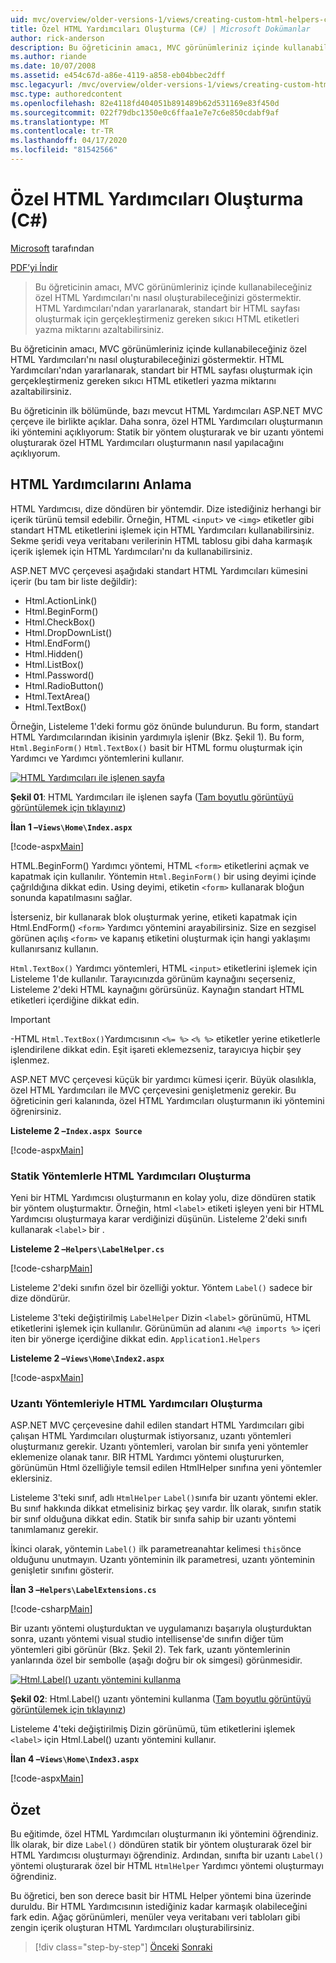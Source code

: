 ```yaml
---
uid: mvc/overview/older-versions-1/views/creating-custom-html-helpers-cs
title: Özel HTML Yardımcıları Oluşturma (C#) | Microsoft Dokümanlar
author: rick-anderson
description: Bu öğreticinin amacı, MVC görünümleriniz içinde kullanabileceğiniz özel HTML Yardımcıları'nı nasıl oluşturabileceğinizi göstermektir. HTML Helper'dan yararlanarak...
ms.author: riande
ms.date: 10/07/2008
ms.assetid: e454c67d-a86e-4119-a858-eb04bbec2dff
msc.legacyurl: /mvc/overview/older-versions-1/views/creating-custom-html-helpers-cs
msc.type: authoredcontent
ms.openlocfilehash: 82e4118fd404051b891489b62d531169e83f450d
ms.sourcegitcommit: 022f79dbc1350e0c6ffaa1e7e7c6e850cdabf9af
ms.translationtype: MT
ms.contentlocale: tr-TR
ms.lasthandoff: 04/17/2020
ms.locfileid: "81542566"
---
```

# <a name="creating-custom-html-helpers-c"></a>Özel HTML Yardımcıları Oluşturma (C#)

[Microsoft](https://github.com/microsoft) tarafından

[PDF’yi İndir](https://download.microsoft.com/download/1/1/f/11f721aa-d749-4ed7-bb89-a681b68894e6/ASPNET_MVC_Tutorial_9_CS.pdf)

> Bu öğreticinin amacı, MVC görünümleriniz içinde kullanabileceğiniz özel HTML Yardımcıları'nı nasıl oluşturabileceğinizi göstermektir. HTML Yardımcıları'ndan yararlanarak, standart bir HTML sayfası oluşturmak için gerçekleştirmeniz gereken sıkıcı HTML etiketleri yazma miktarını azaltabilirsiniz.

Bu öğreticinin amacı, MVC görünümleriniz içinde kullanabileceğiniz özel HTML Yardımcıları'nı nasıl oluşturabileceğinizi göstermektir. HTML Yardımcıları'ndan yararlanarak, standart bir HTML sayfası oluşturmak için gerçekleştirmeniz gereken sıkıcı HTML etiketleri yazma miktarını azaltabilirsiniz.

Bu öğreticinin ilk bölümünde, bazı mevcut HTML Yardımcıları ASP.NET MVC çerçeve ile birlikte açıklar. Daha sonra, özel HTML Yardımcıları oluşturmanın iki yöntemini açıklıyorum: Statik bir yöntem oluşturarak ve bir uzantı yöntemi oluşturarak özel HTML Yardımcıları oluşturmanın nasıl yapılacağını açıklıyorum.

## <a name="understanding-html-helpers"></a>HTML Yardımcılarını Anlama

HTML Yardımcısı, dize döndüren bir yöntemdir. Dize istediğiniz herhangi bir içerik türünü temsil edebilir. Örneğin, HTML `<input>` ve `<img>` etiketler gibi standart HTML etiketlerini işlemek için HTML Yardımcıları kullanabilirsiniz. Sekme şeridi veya veritabanı verilerinin HTML tablosu gibi daha karmaşık içerik işlemek için HTML Yardımcıları'nı da kullanabilirsiniz.

ASP.NET MVC çerçevesi aşağıdaki standart HTML Yardımcıları kümesini içerir (bu tam bir liste değildir):

- Html.ActionLink()
- Html.BeginForm()
- Html.CheckBox()
- Html.DropDownList()
- Html.EndForm()
- Html.Hidden()
- Html.ListBox()
- Html.Password()
- Html.RadioButton()
- Html.TextArea()
- Html.TextBox()

Örneğin, Listeleme 1'deki formu göz önünde bulundurun. Bu form, standart HTML Yardımcılarından ikisinin yardımıyla işlenir (Bkz. Şekil 1). Bu form, `Html.BeginForm()` `Html.TextBox()` basit bir HTML formu oluşturmak için Yardımcı ve Yardımcı yöntemlerini kullanır.

[![HTML Yardımcıları ile işlenen sayfa](creating-custom-html-helpers-cs/_static/image2.png)](creating-custom-html-helpers-cs/_static/image1.png)

**Şekil 01**: HTML Yardımcıları ile işlenen sayfa ([Tam boyutlu görüntüyü görüntülemek için tıklayınız](creating-custom-html-helpers-cs/_static/image3.png))

**İlan 1 –`Views\Home\Index.aspx`**

[!code-aspx[Main](creating-custom-html-helpers-cs/samples/sample1.aspx)]

HTML.BeginForm() Yardımcı yöntemi, HTML `<form>` etiketlerini açmak ve kapatmak için kullanılır. Yöntemin `Html.BeginForm()` bir using deyimi içinde çağrıldığına dikkat edin. Using deyimi, etiketin `<form>` kullanarak bloğun sonunda kapatılmasını sağlar.

İsterseniz, bir kullanarak blok oluşturmak yerine, etiketi kapatmak için Html.EndForm() `<form>` Yardımcı yöntemini arayabilirsiniz. Size en sezgisel görünen açılış `<form>` ve kapanış etiketini oluşturmak için hangi yaklaşımı kullanırsanız kullanın.

`Html.TextBox()` Yardımcı yöntemleri, HTML `<input>` etiketlerini işlemek için Listeleme 1'de kullanılır. Tarayıcınızda görünüm kaynağını seçerseniz, Listeleme 2'deki HTML kaynağını görürsünüz. Kaynağın standart HTML etiketleri içerdiğine dikkat edin.

> [!IMPORTANT]
> -HTML `Html.TextBox()`Yardımcısının `<%= %>` `<% %>` etiketler yerine etiketlerle işlendirilene dikkat edin. Eşit işareti eklemezseniz, tarayıcıya hiçbir şey işlenmez.

ASP.NET MVC çerçevesi küçük bir yardımcı kümesi içerir. Büyük olasılıkla, özel HTML Yardımcıları ile MVC çerçevesini genişletmeniz gerekir. Bu öğreticinin geri kalanında, özel HTML Yardımcıları oluşturmanın iki yöntemini öğrenirsiniz.

**Listeleme 2 –`Index.aspx Source`**

[!code-aspx[Main](creating-custom-html-helpers-cs/samples/sample2.aspx)]

### <a name="creating-html-helpers-with-static-methods"></a>Statik Yöntemlerle HTML Yardımcıları Oluşturma

Yeni bir HTML Yardımcısı oluşturmanın en kolay yolu, dize döndüren statik bir yöntem oluşturmaktır. Örneğin, html `<label>` etiketi işleyen yeni bir HTML Yardımcısı oluşturmaya karar verdiğinizi düşünün. Listeleme 2'deki sınıfı kullanarak `<label>` bir .

**Listeleme 2 –`Helpers\LabelHelper.cs`**

[!code-csharp[Main](creating-custom-html-helpers-cs/samples/sample3.cs)]

Listeleme 2'deki sınıfın özel bir özelliği yoktur. Yöntem `Label()` sadece bir dize döndürür.

Listeleme 3'teki değiştirilmiş `LabelHelper` Dizin `<label>` görünümü, HTML etiketlerini işlemek için kullanılır. Görünümün ad alanını `<%@ imports %>` içeri iten bir yönerge içerdiğine dikkat edin. `Application1.Helpers`

**Listeleme 2 –`Views\Home\Index2.aspx`**

[!code-aspx[Main](creating-custom-html-helpers-cs/samples/sample4.aspx)]

### <a name="creating-html-helpers-with-extension-methods"></a>Uzantı Yöntemleriyle HTML Yardımcıları Oluşturma

ASP.NET MVC çerçevesine dahil edilen standart HTML Yardımcıları gibi çalışan HTML Yardımcıları oluşturmak istiyorsanız, uzantı yöntemleri oluşturmanız gerekir. Uzantı yöntemleri, varolan bir sınıfa yeni yöntemler eklemenize olanak tanır. BIR HTML Yardımcı yöntemi oluştururken, görünümün Html özelliğiyle temsil edilen HtmlHelper sınıfına yeni yöntemler eklersiniz.

Listeleme 3'teki sınıf, adlı `HtmlHelper` `Label()`sınıfa bir uzantı yöntemi ekler. Bu sınıf hakkında dikkat etmelisiniz birkaç şey vardır. İlk olarak, sınıfın statik bir sınıf olduğuna dikkat edin. Statik bir sınıfa sahip bir uzantı yöntemi tanımlamanız gerekir.

İkinci olarak, yöntemin `Label()` ilk parametreanahtar kelimesi `this`önce olduğunu unutmayın. Uzantı yönteminin ilk parametresi, uzantı yönteminin genişletir sınıfını gösterir.

**İlan 3 –`Helpers\LabelExtensions.cs`**

[!code-csharp[Main](creating-custom-html-helpers-cs/samples/sample5.cs)]

Bir uzantı yöntemi oluşturduktan ve uygulamanızı başarıyla oluşturduktan sonra, uzantı yöntemi visual studio intellisense'de sınıfın diğer tüm yöntemleri gibi görünür (Bkz. Şekil 2). Tek fark, uzantı yöntemlerinin yanlarında özel bir sembolle (aşağı doğru bir ok simgesi) görünmesidir.

[![Html.Label() uzantı yöntemini kullanma](creating-custom-html-helpers-cs/_static/image5.png)](creating-custom-html-helpers-cs/_static/image4.png)

**Şekil 02**: Html.Label() uzantı yöntemini kullanma ([Tam boyutlu görüntüyü görüntülemek için tıklayınız](creating-custom-html-helpers-cs/_static/image6.png))

Listeleme 4'teki değiştirilmiş Dizin görünümü, tüm etiketlerini işlemek `<label>` için Html.Label() uzantı yöntemini kullanır.

**İlan 4 –`Views\Home\Index3.aspx`**

[!code-aspx[Main](creating-custom-html-helpers-cs/samples/sample6.aspx)]

## <a name="summary"></a>Özet

Bu eğitimde, özel HTML Yardımcıları oluşturmanın iki yöntemini öğrendiniz. İlk olarak, bir dize `Label()` döndüren statik bir yöntem oluşturarak özel bir HTML Yardımcısı oluşturmayı öğrendiniz. Ardından, sınıfta bir uzantı `Label()` yöntemi oluşturarak özel bir HTML `HtmlHelper` Yardımcı yöntemi oluşturmayı öğrendiniz.

Bu öğretici, ben son derece basit bir HTML Helper yöntemi bina üzerinde duruldu. Bir HTML Yardımcısının istediğiniz kadar karmaşık olabileceğini fark edin. Ağaç görünümleri, menüler veya veritabanı veri tabloları gibi zengin içerik oluşturan HTML Yardımcıları oluşturabilirsiniz.

> [!div class="step-by-step"]
> [Önceki](asp-net-mvc-views-overview-cs.md)
> [Sonraki](using-the-tagbuilder-class-to-build-html-helpers-cs.md)
